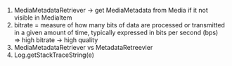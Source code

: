 1. MediaMetadataRetriever -> get MediaMetadata from Media if it not visible in MediaItem
2. bitrate = measure of how many bits of data are processed or transmitted in a given amount of time, typically expressed in
bits per second (bps)
=> high bitrate -> high quality
3. MediaMetadataRetriever vs MetadataRetreevier
4. Log.getStackTraceString(e)